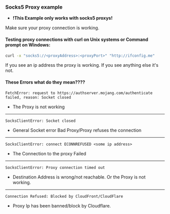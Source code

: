 ### Socks5 Proxy example

- **!This Example only works with socks5 proxys!**

Make sure your proxy connection is working.

#### Testing proxy connections with curl on Unix systems or Command prompt on Windows:
```bash
curl -x "socks5://<proxyAddress>:<proxyPort>" "http://ifconfig.me"
```
If you see an ip address the proxy is working. If you see anything else it's not.


#### These Errors what do they mean????
```
FetchError: request to https://authserver.mojang.com/authenticate failed, reason: Socket closed
```
- The Proxy is not working


--------
```
SocksClientError: Socket closed
```
- General Socket error Bad Proxy/Proxy refuses the connection

--------
```
SocksClientError: connect ECONNREFUSED <some ip address>
```
- The Connection to the proxy Failed

--------
```
SocksClientError: Proxy connection timed out
```
- Destination Address is wrong/not reachable. Or the Proxy is not working.

--------
```
Connection Refused: Blocked by CloudFront/CloudFlare
```
- Proxy Ip has been banned/block by Cloudflare.
